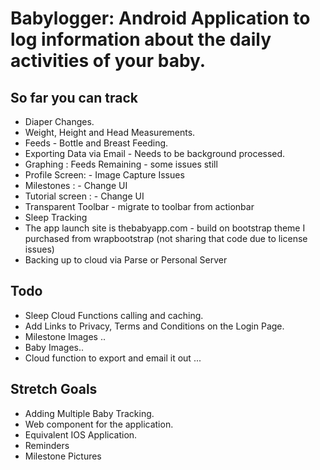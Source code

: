 # Babylogger: Android Application to log information about the daily activities of your baby.

## So far you can track 
+ Diaper Changes.
+ Weight, Height and Head Measurements.
+ Feeds - Bottle and Breast Feeding.
+ Exporting Data via Email - Needs to be background processed.
+ Graphing : Feeds Remaining - some issues still
+ Profile Screen: - Image Capture Issues
+ Milestones : - Change UI
+ Tutorial screen : - Change UI
+ Transparent Toolbar - migrate to toolbar from actionbar
+ Sleep Tracking
+ The app launch site is thebabyapp.com - build on bootstrap theme I purchased from wrapbootstrap (not sharing that code due to license issues)
+ Backing up to cloud via Parse or Personal Server


## Todo

+ Sleep Cloud Functions calling and caching.
+ Add Links to Privacy, Terms and Conditions on the Login Page.
+ Milestone Images ..
+ Baby Images..
+ Cloud function to export and email it out ...



## Stretch Goals 
+ Adding Multiple Baby Tracking.
+ Web component for the application.
+ Equivalent IOS Application. 
+ Reminders
+ Milestone Pictures 
